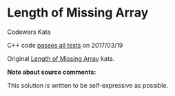 Length of Missing Array
=======================

Codewars Kata

C++ code [passes all tests](https://www.codewars.com/kata/57b6f5aadb5b3d0ae3000611) on 2017/03/19

Original [Length of Missing Array](https://www.codewars.com/kata/57b6f5aadb5b3d0ae3000611) kata.


**Note about source comments:**

This solution is written to be self-expressive as possible.



